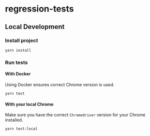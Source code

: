 # regression-tests

## Local Development

### Install project
```
yarn install
```

### Run tests
#### With Docker
Using Docker ensures correct Chrome version is used.
```
yarn test
```

#### With your local Chrome
Make sure you have the correct `Chromedriver` version for your Chrome installed.
```
yarn test:local
```
